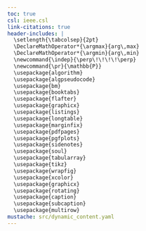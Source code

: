 ```yaml
---
toc: true
csl: ieee.csl
link-citations: true
header-includes: |
  \setlength{\tabcolsep}{2pt}
  \DeclareMathOperator*{\argmax}{arg\,max}
  \DeclareMathOperator*{\argmin}{arg\,min}
  \newcommand{\indep}{\perp\!\!\!\!\perp}
  \newcommand{\pr}{\mathbb{P}}
  \usepackage{algorithm}
  \usepackage{algpseudocode}
  \usepackage{bm}
  \usepackage{booktabs}
  \usepackage{flafter}
  \usepackage{graphicx}
  \usepackage{listings}
  \usepackage{longtable}
  \usepackage{marginfix}
  \usepackage{pdfpages}
  \usepackage{pgfplots}
  \usepackage{sidenotes}
  \usepackage{soul}
  \usepackage{tabularray}
  \usepackage{tikz}
  \usepackage{wrapfig}
  \usepackage{xcolor}
  \usepackage{graphicx}
  \usepackage{rotating}
  \usepackage{caption}
  \usepackage{subcaption}
  \usepackage{multirow}
mustache: src/dynamic_content.yaml
---
```


